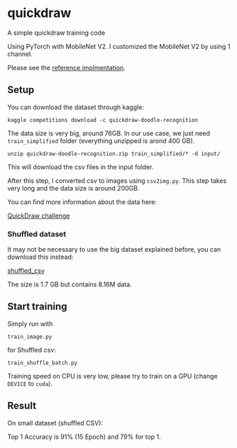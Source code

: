 # quickdraw
A simple quickdraw training code

Using PyTorch with MobileNet V2. I customized the MobileNet V2 by using 1 channel.

Please see the [reference implmentation](https://www.kaggle.com/leighplt/pytorch-starter-kit/data).

## Setup

You can download the dataset through kaggle:

```
kaggle competitions download -c quickdraw-doodle-recognition
```

The data size is very big, around 76GB. In our use case, we just need `train_simplified` folder (everything unzipped is arond 400 GB).

```
unzip quickdraw-doodle-recognition.zip train_simplified/* -d input/
```
This will download the csv files in the input folder.

After this step, I converted csv to images using `csv2img.py`. This step takes very long and the data size is around 200GB.

You can find more information about the data here:

[QuickDraw challenge](https://www.kaggle.com/c/quickdraw-doodle-recognition/data)

### Shuffled dataset

It may not be necessary to use the big dataset explained before, you can download this instead:

[shuffled_csv](https://www.kaggle.com/gaborfodor/shuffle-csvs)

The size is 1.7 GB but contains 8.16M data.

## Start training

Simply run with
```
train_image.py
```

for Shuffled csv:

```
train_shuffle_batch.py
```

Training speed on CPU is very low, please try to train on a GPU (change `DEVICE` to `cuda`).

## Result

On small dataset (shuffled CSV):

Top 1 Accuracy is 91% (15 Epoch) and 79% for top 1.
